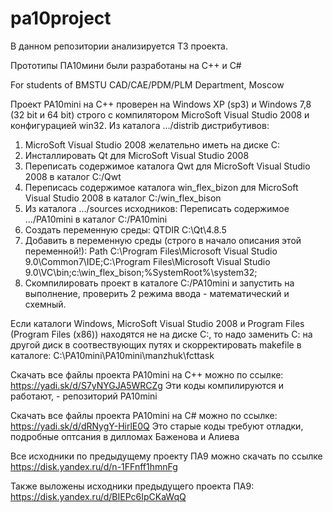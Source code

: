 # pa10project

В данном репозитории анализируется ТЗ проекта.

Прототипы ПА10мини были разработаны на С++ и C#

For students of BMSTU CAD/CAE/PDM/PLM Department, Moscow

Проект PA10mini на С++ проверен на Windows XP (sp3) и Windows 7,8 (32 bit и 64 bit) строго с компилятором MicroSoft Visual Studio 2008  и конфигурацией win32.
Из каталога .../distrib дистрибутивов:
1. MicroSoft Visual Studio 2008 желательно иметь на диске С:
2. Инсталлировать Qt для MicroSoft Visual Studio 2008
3. Переписать содержимое каталога Qwt для MicroSoft Visual Studio 2008 в каталог C:/Qwt
4. Переписась  содержимое каталога win_flex_bizon для MicroSoft Visual Studio 2008 в каталог C:/win_flex_bison
5. Из каталога .../sources исходников:
   Переписать содержимое .../PA10mini в каталог С:/PA10mini
6. Создать переменную среды:
QTDIR
C:\Qt\4.8.5
7. Добавить в переменную среды (строго в начало описания этой переменной!):
Path
C:\Program Files\Microsoft Visual Studio 9.0\Common7\IDE;C:\Program Files\Microsoft Visual Studio 9.0\VC\bin;c:\win_flex_bison;%SystemRoot%\system32;
8. Скомпилировать проект  в каталоге С:/PA10mini и запустить на выполнение, проверить 2 режима ввода - математический и схемный.

Если каталоги Windows, MicroSoft Visual Studio 2008 и Program Files (Program Files (x86)) находятся не на диске C:, то надо заменить С: на другой диск в соотвествующих путях и скорректировать makefile в каталоге: C:\PA10mini\PA10mini\manzhuk\fcttask

Скачать все файлы проекта PA10mini на C++ можно по ссылке:
https://yadi.sk/d/S7yNYGJA5WRCZg
Эти коды компилируются и работают, - репозиторий PA10mini

Скачать все файлы проекта PA10mini на C# можно по ссылке:
https://yadi.sk/d/dRNygY-HirlE0Q
Это старые коды требуют отладки, подробные оптсания в дилломах Баженова и Алиева

Все исходники по предыдущему проекту ПА9 можно скачать по ссылке https://disk.yandex.ru/d/n-1FFnff1hmnFg 

Также выложены исходники предыдущего проекта ПА9:
https://disk.yandex.ru/d/BIEPc6IpCKaWqQ

